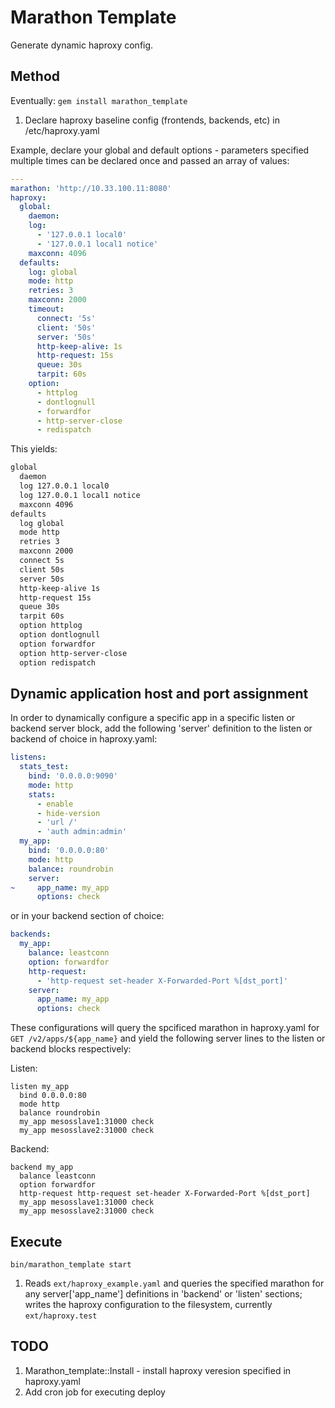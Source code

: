 # Marathon Template
Generate dynamic haproxy config. 

## Method

Eventually: ```gem install marathon_template```

1. Declare haproxy baseline config (frontends, backends, etc) in /etc/haproxy.yaml

Example, declare your global and default options - parameters specified multiple times can be declared once and passed an array of values:

```yaml
---
marathon: 'http://10.33.100.11:8080'
haproxy:
  global:
    daemon:
    log:
      - '127.0.0.1 local0'
      - '127.0.0.1 local1 notice'
    maxconn: 4096
  defaults:
    log: global
    mode: http
    retries: 3
    maxconn: 2000
    timeout:
      connect: '5s'
      client: '50s'
      server: '50s'
      http-keep-alive: 1s
      http-request: 15s
      queue: 30s
      tarpit: 60s
    option:
      - httplog
      - dontlognull
      - forwardfor
      - http-server-close
      - redispatch
```

This yields:

```bash
global
  daemon
  log 127.0.0.1 local0
  log 127.0.0.1 local1 notice
  maxconn 4096
defaults
  log global
  mode http
  retries 3
  maxconn 2000
  connect 5s
  client 50s
  server 50s
  http-keep-alive 1s
  http-request 15s
  queue 30s
  tarpit 60s
  option httplog
  option dontlognull
  option forwardfor
  option http-server-close
  option redispatch
```

## Dynamic application host and port assignment
In order to dynamically configure a specific app in a specific listen or backend server block, add the following 'server' definition to the listen or backend of choice in haproxy.yaml:

```yaml
listens:
  stats_test:
    bind: '0.0.0.0:9090'
    mode: http
    stats:
      - enable
      - hide-version
      - 'url /'
      - 'auth admin:admin'
  my_app:
    bind: '0.0.0.0:80'
    mode: http
    balance: roundrobin
    server:
~     app_name: my_app
      options: check
```

or in your backend section of choice:

```yaml
backends:
  my_app:
    balance: leastconn
    option: forwardfor
    http-request:
      - 'http-request set-header X-Forwarded-Port %[dst_port]'
    server:
      app_name: my_app
      options: check
```

These configurations will query the spcificed marathon in haproxy.yaml for ```GET /v2/apps/${app_name}``` and yield the following server lines to the listen or backend blocks respectively:

Listen: 

```
listen my_app 
  bind 0.0.0.0:80
  mode http
  balance roundrobin
  my_app mesosslave1:31000 check
  my_app mesosslave2:31000 check
```

Backend:

```
backend my_app 
  balance leastconn
  option forwardfor
  http-request http-request set-header X-Forwarded-Port %[dst_port]
  my_app mesosslave1:31000 check
  my_app mesosslave2:31000 check
```

## Execute
```bin/marathon_template start``` 

1. Reads ```ext/haproxy_example.yaml``` and queries the specified marathon for any server['app_name'] definitions in 'backend' or 'listen' sections; writes the haproxy configuration to the filesystem, currently ```ext/haproxy.test```


## TODO

1. Marathon_template::Install - install haproxy veresion specified in haproxy.yaml
2. Add cron job for executing deploy
